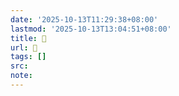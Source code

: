 ```yaml
---
date: '2025-10-13T11:29:38+08:00'
lastmod: '2025-10-13T13:04:51+08:00'
title: 󰢝
url: 󰢝
tags: []
src:
note:
---
```

